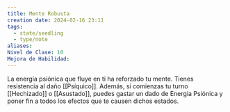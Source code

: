 ```yaml
---
title: Mente Robusta
creation date: 2024-02-16 23:11
tags:
  - state/seedling
  - type/note
aliases: 
Nivel de Clase: 10
Mejora de Habilidad:
---
```

La energía psiónica que fluye en ti ha reforzado tu mente. Tienes resistencia al daño [[Psíquico]]. Además, si comienzas tu turno [[Hechizado]] o [[Asustado]], puedes gastar un dado de Energía Psiónica y poner fin a todos los efectos que te causen dichos estados.

